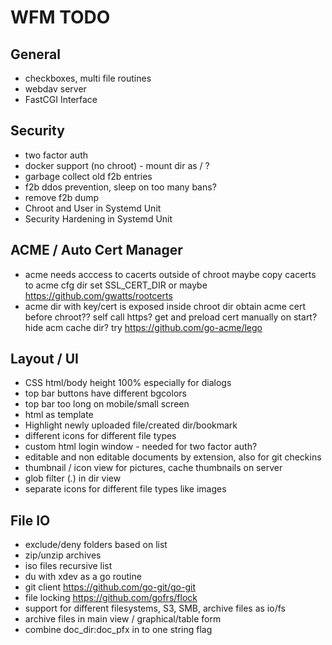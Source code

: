 # WFM TODO

## General
* checkboxes, multi file routines
* webdav server
* FastCGI Interface

## Security
* two factor auth
* docker support (no chroot) - mount dir as / ?
* garbage collect old f2b entries
* f2b ddos prevention, sleep on too many bans?
* remove f2b dump
* Chroot and User in Systemd Unit
* Security Hardening in Systemd Unit

## ACME / Auto Cert Manager
* acme needs acccess to cacerts outside of chroot
  maybe copy cacerts to acme cfg dir set SSL_CERT_DIR
  or maybe https://github.com/gwatts/rootcerts 
* acme dir with key/cert is exposed inside chroot dir
  obtain acme cert before chroot?? self call https?
  get and preload cert manually on start?
  hide acm cache dir?
  try https://github.com/go-acme/lego

## Layout / UI
* CSS html/body height 100% especially for dialogs
* top bar buttons have different bgcolors
* top bar too long on mobile/small screen
* html as template
* Highlight newly uploaded file/created dir/bookmark
* different icons for different file types
* custom html login window - needed for two factor auth?
* editable and non editable documents by extension, also for git checkins
* thumbnail / icon view for pictures, cache thumbnails on server
* glob filter (*.*) in dir view
* separate icons for different file types like images

## File IO
* exclude/deny folders based on list
* zip/unzip archives
* iso files recursive list
* du with xdev as a go routine
* git client https://github.com/go-git/go-git
* file locking https://github.com/gofrs/flock
* support for different filesystems, S3, SMB, archive files as io/fs
* archive files in main view / graphical/table form
* combine doc_dir:doc_pfx in to one string flag

